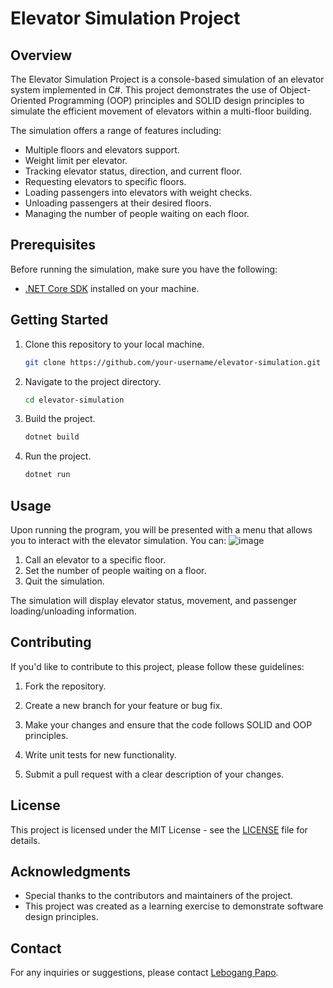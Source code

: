 # Elevator Simulation Project

## Overview

The Elevator Simulation Project is a console-based simulation of an elevator system implemented in C#. This project demonstrates the use of Object-Oriented Programming (OOP) principles and SOLID design principles to simulate the efficient movement of elevators within a multi-floor building.

The simulation offers a range of features including:

- Multiple floors and elevators support.
- Weight limit per elevator.
- Tracking elevator status, direction, and current floor.
- Requesting elevators to specific floors.
- Loading passengers into elevators with weight checks.
- Unloading passengers at their desired floors.
- Managing the number of people waiting on each floor.

## Prerequisites

Before running the simulation, make sure you have the following:

- [.NET Core SDK](https://dotnet.microsoft.com/download) installed on your machine.

## Getting Started

1. Clone this repository to your local machine.

   ```bash
   git clone https://github.com/your-username/elevator-simulation.git
   ```

2. Navigate to the project directory.

   ```bash
   cd elevator-simulation
   ```

3. Build the project.

   ```bash
   dotnet build
   ```

4. Run the project.

   ```bash
   dotnet run
   ```

## Usage

Upon running the program, you will be presented with a menu that allows you to interact with the elevator simulation. You can:
![image](https://github.com/ScottyTeey/elevator-simulation/assets/47355833/51c07ef2-16d1-4b88-8bc7-a420997592a6)


1. Call an elevator to a specific floor.
2. Set the number of people waiting on a floor.
3. Quit the simulation.

The simulation will display elevator status, movement, and passenger loading/unloading information.

## Contributing

If you'd like to contribute to this project, please follow these guidelines:

1. Fork the repository.

2. Create a new branch for your feature or bug fix.

3. Make your changes and ensure that the code follows SOLID and OOP principles.

4. Write unit tests for new functionality.

5. Submit a pull request with a clear description of your changes.

## License

This project is licensed under the MIT License - see the [LICENSE](LICENSE) file for details.

## Acknowledgments

- Special thanks to the contributors and maintainers of the project.
- This project was created as a learning exercise to demonstrate software design principles.

## Contact

For any inquiries or suggestions, please contact [Lebogang Papo](mailto:janniejr55@gmail.com).
